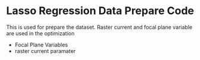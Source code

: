 # Lasso Regression Data Prepare Code

This is used for prepare the dataset. Raster current and focal plane variable are used in the optimization

* Focal Plane Variables
* raster current paramater